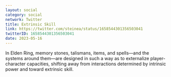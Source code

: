 ```yaml
---
layout: social
category: social
network: Twitter
title: Extrinsic Skill
link: https://twitter.com/steinea/status/1658544301356503041
twitterID: 1658544301356503041
date: 2023-05-16
---
```


In Elden Ring, memory stones, talismans, items, and spells—and the systems around them—are designed in such a way as to externalize player-character capacities, shifting away from interactions determined by intrinsic power and toward extrinsic skill.
